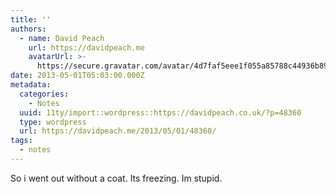 ```yaml
---
title: ''
authors:
  - name: David Peach
    url: https://davidpeach.me
    avatarUrl: >-
      https://secure.gravatar.com/avatar/4d7faf5eee1f055a85788c44936b8995eaab6dfb004e7854ec747ccb272e91ee?s=96&d=mm&r=g
date: 2013-05-01T05:03:00.000Z
metadata:
  categories:
    - Notes
  uuid: 11ty/import::wordpress::https://davidpeach.co.uk/?p=48360
  type: wordpress
  url: https://davidpeach.me/2013/05/01/48360/
tags:
  - notes
---
```

So i went out without a coat. Its freezing. Im stupid.